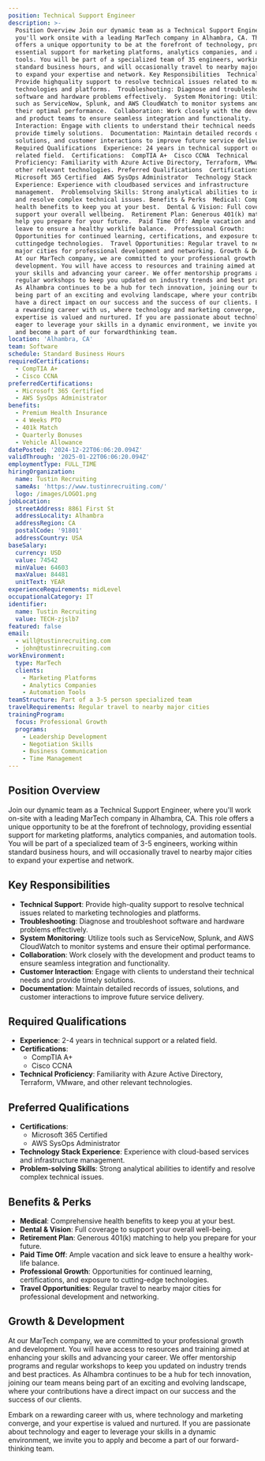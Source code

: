 ```yaml
---
position: Technical Support Engineer
description: >-
  Position Overview Join our dynamic team as a Technical Support Engineer, where
  you'll work onsite with a leading MarTech company in Alhambra, CA. This role
  offers a unique opportunity to be at the forefront of technology, providing
  essential support for marketing platforms, analytics companies, and automation
  tools. You will be part of a specialized team of 35 engineers, working within
  standard business hours, and will occasionally travel to nearby major cities
  to expand your expertise and network. Key Responsibilities  Technical Support:
  Provide highquality support to resolve technical issues related to marketing
  technologies and platforms.  Troubleshooting: Diagnose and troubleshoot
  software and hardware problems effectively.  System Monitoring: Utilize tools
  such as ServiceNow, Splunk, and AWS CloudWatch to monitor systems and ensure
  their optimal performance.  Collaboration: Work closely with the development
  and product teams to ensure seamless integration and functionality.  Customer
  Interaction: Engage with clients to understand their technical needs and
  provide timely solutions.  Documentation: Maintain detailed records of issues,
  solutions, and customer interactions to improve future service delivery.
  Required Qualifications  Experience: 24 years in technical support or a
  related field.  Certifications:  CompTIA A+  Cisco CCNA  Technical
  Proficiency: Familiarity with Azure Active Directory, Terraform, VMware, and
  other relevant technologies. Preferred Qualifications  Certifications: 
  Microsoft 365 Certified  AWS SysOps Administrator  Technology Stack
  Experience: Experience with cloudbased services and infrastructure
  management.  Problemsolving Skills: Strong analytical abilities to identify
  and resolve complex technical issues. Benefits & Perks  Medical: Comprehensive
  health benefits to keep you at your best.  Dental & Vision: Full coverage to
  support your overall wellbeing.  Retirement Plan: Generous 401(k) matching to
  help you prepare for your future.  Paid Time Off: Ample vacation and sick
  leave to ensure a healthy worklife balance.  Professional Growth:
  Opportunities for continued learning, certifications, and exposure to
  cuttingedge technologies.  Travel Opportunities: Regular travel to nearby
  major cities for professional development and networking. Growth & Development
  At our MarTech company, we are committed to your professional growth and
  development. You will have access to resources and training aimed at enhancing
  your skills and advancing your career. We offer mentorship programs and
  regular workshops to keep you updated on industry trends and best practices.
  As Alhambra continues to be a hub for tech innovation, joining our team means
  being part of an exciting and evolving landscape, where your contributions
  have a direct impact on our success and the success of our clients. Embark on
  a rewarding career with us, where technology and marketing converge, and your
  expertise is valued and nurtured. If you are passionate about technology and
  eager to leverage your skills in a dynamic environment, we invite you to apply
  and become a part of our forwardthinking team.
location: 'Alhambra, CA'
team: Software
schedule: Standard Business Hours
requiredCertifications:
  - CompTIA A+
  - Cisco CCNA
preferredCertifications:
  - Microsoft 365 Certified
  - AWS SysOps Administrator
benefits:
  - Premium Health Insurance
  - 4 Weeks PTO
  - 401k Match
  - Quarterly Bonuses
  - Vehicle Allowance
datePosted: '2024-12-22T06:06:20.094Z'
validThrough: '2025-01-22T06:06:20.094Z'
employmentType: FULL_TIME
hiringOrganization:
  name: Tustin Recruiting
  sameAs: 'https://www.tustinrecruiting.com/'
  logo: /images/LOGO1.png
jobLocation:
  streetAddress: 8861 First St
  addressLocality: Alhambra
  addressRegion: CA
  postalCode: '91801'
  addressCountry: USA
baseSalary:
  currency: USD
  value: 74542
  minValue: 64603
  maxValue: 84481
  unitText: YEAR
experienceRequirements: midLevel
occupationalCategory: IT
identifier:
  name: Tustin Recruiting
  value: TECH-zjslb7
featured: false
email:
  - will@tustinrecruiting.com
  - john@tustinrecruiting.com
workEnvironment:
  type: MarTech
  clients:
    - Marketing Platforms
    - Analytics Companies
    - Automation Tools
teamStructure: Part of a 3-5 person specialized team
travelRequirements: Regular travel to nearby major cities
trainingProgram:
  focus: Professional Growth
  programs:
    - Leadership Development
    - Negotiation Skills
    - Business Communication
    - Time Management
---
```




## Position Overview

Join our dynamic team as a Technical Support Engineer, where you'll work on-site with a leading MarTech company in Alhambra, CA. This role offers a unique opportunity to be at the forefront of technology, providing essential support for marketing platforms, analytics companies, and automation tools. You will be part of a specialized team of 3-5 engineers, working within standard business hours, and will occasionally travel to nearby major cities to expand your expertise and network.

## Key Responsibilities

- **Technical Support**: Provide high-quality support to resolve technical issues related to marketing technologies and platforms.
- **Troubleshooting**: Diagnose and troubleshoot software and hardware problems effectively.
- **System Monitoring**: Utilize tools such as ServiceNow, Splunk, and AWS CloudWatch to monitor systems and ensure their optimal performance.
- **Collaboration**: Work closely with the development and product teams to ensure seamless integration and functionality.
- **Customer Interaction**: Engage with clients to understand their technical needs and provide timely solutions.
- **Documentation**: Maintain detailed records of issues, solutions, and customer interactions to improve future service delivery.

## Required Qualifications

- **Experience**: 2-4 years in technical support or a related field.
- **Certifications**: 
  - CompTIA A+
  - Cisco CCNA
- **Technical Proficiency**: Familiarity with Azure Active Directory, Terraform, VMware, and other relevant technologies.

## Preferred Qualifications

- **Certifications**:
  - Microsoft 365 Certified
  - AWS SysOps Administrator
- **Technology Stack Experience**: Experience with cloud-based services and infrastructure management.
- **Problem-solving Skills**: Strong analytical abilities to identify and resolve complex technical issues.

## Benefits & Perks

- **Medical**: Comprehensive health benefits to keep you at your best.
- **Dental & Vision**: Full coverage to support your overall well-being.
- **Retirement Plan**: Generous 401(k) matching to help you prepare for your future.
- **Paid Time Off**: Ample vacation and sick leave to ensure a healthy work-life balance.
- **Professional Growth**: Opportunities for continued learning, certifications, and exposure to cutting-edge technologies.
- **Travel Opportunities**: Regular travel to nearby major cities for professional development and networking.

## Growth & Development

At our MarTech company, we are committed to your professional growth and development. You will have access to resources and training aimed at enhancing your skills and advancing your career. We offer mentorship programs and regular workshops to keep you updated on industry trends and best practices. As Alhambra continues to be a hub for tech innovation, joining our team means being part of an exciting and evolving landscape, where your contributions have a direct impact on our success and the success of our clients.

Embark on a rewarding career with us, where technology and marketing converge, and your expertise is valued and nurtured. If you are passionate about technology and eager to leverage your skills in a dynamic environment, we invite you to apply and become a part of our forward-thinking team.
